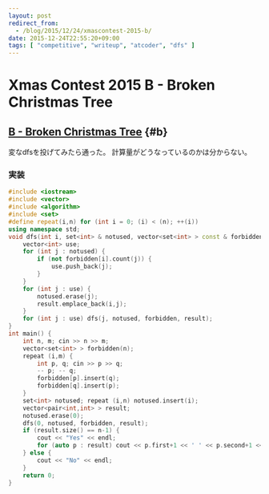 ```yaml
---
layout: post
redirect_from:
  - /blog/2015/12/24/xmascontest-2015-b/
date: 2015-12-24T22:55:20+09:00
tags: [ "competitive", "writeup", "atcoder", "dfs" ]
---
```


# Xmas Contest 2015 B - Broken Christmas Tree

## [B - Broken Christmas Tree](https://beta.atcoder.jp/contests/xmascontest2015/tasks/xmascontest2015_b) {#b}

変なdfsを投げてみたら通った。
計算量がどうなっているのかは分からない。

### 実装

``` c++
#include <iostream>
#include <vector>
#include <algorithm>
#include <set>
#define repeat(i,n) for (int i = 0; (i) < (n); ++(i))
using namespace std;
void dfs(int i, set<int> & notused, vector<set<int> > const & forbidden, vector<pair<int,int> > & result) {
    vector<int> use;
    for (int j : notused) {
        if (not forbidden[i].count(j)) {
            use.push_back(j);
        }
    }
    for (int j : use) {
        notused.erase(j);
        result.emplace_back(i,j);
    }
    for (int j : use) dfs(j, notused, forbidden, result);
}
int main() {
    int n, m; cin >> n >> m;
    vector<set<int> > forbidden(n);
    repeat (i,m) {
        int p, q; cin >> p >> q;
        -- p; -- q;
        forbidden[p].insert(q);
        forbidden[q].insert(p);
    }
    set<int> notused; repeat (i,n) notused.insert(i);
    vector<pair<int,int> > result;
    notused.erase(0);
    dfs(0, notused, forbidden, result);
    if (result.size() == n-1) {
        cout << "Yes" << endl;
        for (auto p : result) cout << p.first+1 << ' ' << p.second+1 << endl;
    } else {
        cout << "No" << endl;
    }
    return 0;
}
```

